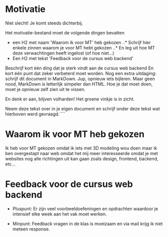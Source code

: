 # Motivatie

Niet slecht! Je komt steeds dichterbij.

Het motivatie-bestand moet de volgende dingen bevatten

* een H2 met naam 'Waarom ik voor MT' heb gekozen
..* Schrijf hier enkele zinnen waarom je voor MT hebt gekozen
..* En leg uit hoe MT deze verwachtingen heeft ingelost (of hoe niet...)
* Een H2 met tekst 'Feedback voor de cursus web backend'

Beschrijf kort één ding dat je sterk vindt aan de cursus web backend
En kort één punt dat zeker verbeterd moet worden.
Nog een extra uitdaging: schrijf dit document in MarkDown. Jup, opnieuw iets bijleren. Maar geen nood, MarkDown is letterlijk simpeler dan HTML. Hoe je dat moet doen, moet je opnieuw zelf zien uit te vissen.

En denk er aan, blijven volharden! Het groene vinkje is in zicht.

Neem deze tekst over in je eigen document en schrijf onder deze tekst wat hierboven werd gevraagd.````

# Waarom ik voor MT heb gekozen
Ik heb voor MT gekozen omdat ik iets met 3D modeling wou doen maar ik ben overgestapt naar web omdat het mij meer interesseerde omdat je met websites nog alle richtingen uit kan gaan zoals design, frontend, backend, etc...

# Feedback voor de cursus web backend

* Pluspunt: Er zijn veel voorbeeldoefeningen en opdrachten waardoor je intensief elke week aan het vak moet werken.

* Minpunt: Feedback vragen in de klas is moeizaam en via mail krijg ik niet meteen response.
